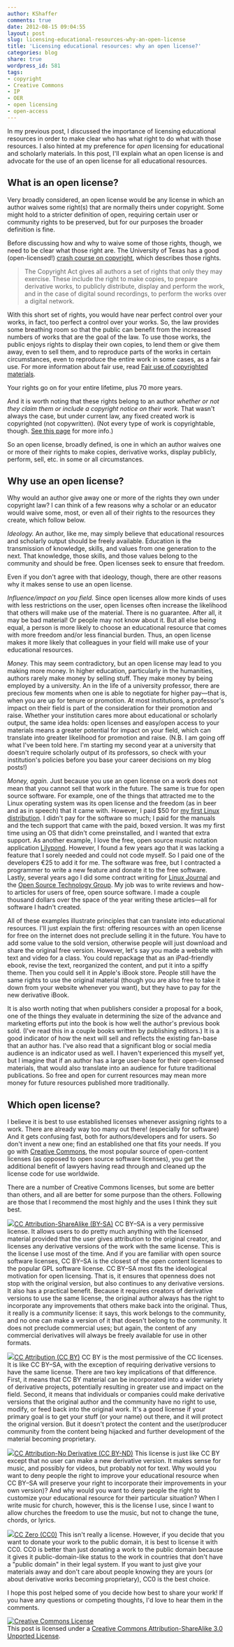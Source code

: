 ```yaml
---
author: KShaffer
comments: true
date: 2012-08-15 09:04:55
layout: post
slug: licensing-educational-resources-why-an-open-license
title: 'Licensing educational resources: why an open license?'
categories: blog
share: true
wordpress_id: 581
tags:
- copyright
- Creative Commons
- IP
- OER
- open licensing
- open-access
---
```


In my previous post, I discussed the importance of licensing educational resources in order to make clear who has what right to do what with those resources. I also hinted at my preference for _open_ licensing for educational and scholarly materials. In this post, I'll explain what an open license is and advocate for the use of an open license for all educational resources.



## What is an open license?



Very broadly considered, an open license would be any license in which an author waives some right(s) that are normally theirs under copyright. Some might hold to a stricter definition of open, requiring certain user or community rights to be preserved, but for our purposes the broader definition is fine.

Before discussing how and why to waive some of those rights, though, we need to be clear what those right are. The University of Texas has a good (open-licensed!) [crash course on copyright](http://copyright.lib.utexas.edu), which describes those rights.



> The Copyright Act gives all authors a set of rights that only they may exercise. These include the right to make copies, to prepare derivative works, to publicly distribute, display and perform the work, and in the case of digital sound recordings, to perform the works over a digital network.

With this short set of rights, you would have near perfect control over your works, in fact, too perfect a control over your works. So, the law provides some breathing room so that the public can benefit from the increased numbers of works that are the goal of the law. To use those works, the public enjoys rights to display their own copies, to lend them or give them away, even to sell them, and to reproduce parts of the works in certain circumstances, even to reproduce the entire work in some cases, as a fair use. For more information about fair use, read [Fair use of copyrighted materials](http://copyright.lib.utexas.edu/copypol2.html).

Your rights go on for your entire lifetime, plus 70 more years.



And it is worth noting that these rights belong to an author _whether or not they claim them or include a copyright notice on their work._ That wasn't always the case, but under current law, any fixed created work is copyrighted (not copywritten). (Not every type of work is copyrightable, though. [See this page](http://copyright.lib.utexas.edu/whoowns.html#sort) for more info.)

So an open license, broadly defined, is one in which an author waives one or more of their rights to make copies, derivative works, display publicly, perform, sell, etc. in some or all circumstances.



## Why use an open license?



Why would an author give away one or more of the rights they own under copyright law? I can think of a few reasons why a scholar or an educator would waive some, most, or even all of their rights to the resources they create, which follow below.

_Ideology._ An author, like me, may simply believe that educational resources and scholarly output should be freely available. Education is the transmission of knowledge, skills, and values from one generation to the next. That knowledge, those skills, and those values belong to the community and should be free. Open licenses seek to ensure that freedom. 

Even if you don't agree with that ideology, though, there are other reasons why it makes sense to use an open license.

_Influence/impact on you field._ Since open licenses allow more kinds of uses with less restrictions on the user, open licenses often increase the likelihood that others will make use of the material. There is no guarantee. After all, it may be bad material! Or people may not know about it. But all else being equal, a person is more likely to choose an educational resource that comes with more freedom and/or less financial burden. Thus, an open license makes it more likely that colleagues in your field will make use of your educational resources.

_Money._ This may seem contradictory, but an open license may lead to you making more money. In higher education, particularly in the humanities, authors rarely make money by selling stuff. They make money by being employed by a university. An in the life of a university professor, there are precious few moments when one is able to negotiate for higher pay—that is, when you are up for tenure or promotion. At most institutions, a professor's impact on their field is part of the consideration for their promotion and raise. Whether your institution cares more about educational or scholarly output, the same idea holds: open licenses and easy/open access to your materials means a greater potential for impact on your field, which can translate into greater likelihood for promotion and raise. (N.B. I am going off what I've been told here. I'm starting my second year at a university that doesn't require scholarly output of its professors, so check with your institution's policies before you base your career decisions on my blog posts!)

_Money, again._ Just because you use an open license on a work does not mean that you cannot sell that work in the future. The same is true for open source software. For example, one of the things that attracted me to the Linux operating system was its open license and the freedom (as in beer and as in speech) that it came with. However, I paid $50 for [my first Linux distribution](http://www.opensuse.org/en/). I didn't pay for the software so much; I paid for the manuals and the tech support that came with the paid, boxed version. It was my first time using an OS that didn't come preinstalled, and I wanted that extra support. As another example, I love the free, open source music notation application [Lilypond](http://www.lilypond.org). However, I found a few years ago that it was lacking a feature that I sorely needed and could not code myself. So I paid one of the developers €25 to add it for me. The software was free, but I contracted a programmer to write a new feature and donate it to the free software. Lastly, several years ago I did some contract writing for [Linux Journal](http://www.linuxjournal.com/) and the [Open Source Technology Group](http://ostg.com). My job was to write reviews and how-to articles for users of free, open source software. I made a couple thousand dollars over the space of the year writing these articles—all for software I hadn't created.

All of these examples illustrate principles that can translate into educational resources. I'll just explain the first: offering resources with an open license for free on the internet does not preclude selling it in the future. You have to add some value to the sold version, otherwise people will just download and share the original free version. However, let's say you made a website with text and video for a class. You could repackage that as an iPad-friendly ebook, revise the text, reorganized the content, and put it into a spiffy theme. Then you could sell it in Apple's iBook store. People still have the same rights to use the original material (though you are also free to take it down from your website whenever you want), but they have to pay for the new derivative iBook.

It is also worth noting that when publishers consider a proposal for a book, one of the things they evaluate in determining the size of the advance and marketing efforts put into the book is how well the author's previous book sold. (I've read this in a couple books written by publishing editors.) It is a good indicator of how the next will sell and reflects the existing fan-base that an author has. I've also read that a significant blog or social media audience is an indicator used as well. I haven't experienced this myself yet, but I imagine that if an author has a large user-base for their open-licensed materials, that would also translate into an audience for future traditional publications. So free and open for current resources may mean more money for future resources published more traditionally.



## Which open license?



I believe it is best to use established licenses whenever assigning rights to a work. There are already way too many out there! (especially for software) And it gets confusing fast, both for authors/developers and for users. So don't invent a new one; find an established one that fits your needs. If you go with [Creative Commons](http://http://creativecommons.org), the most popular source of open-content licenses (as opposed to open source software licenses), you get the additional benefit of lawyers having read through and cleaned up the license code for use worldwide.

There are a number of Creative Commons licenses, but some are better than others, and all are better for some purpose than the others. Following are those that I recommend the most highly and the uses I think they suit best.

![](http://i.creativecommons.org/l/by-sa/3.0/88x31.png)[CC Attribution-ShareAlike (BY-SA)](http://creativecommons.org/licenses/by-sa/3.0)
CC BY–SA is a very permissive license. It allows users to do pretty much anything with the licensed material provided that the user gives attribution to the original creator, and licenses any derivative versions of the work with the same license. This is the license I use most of the time. And if you are familiar with open source software licenses, CC BY–SA is the closest of the open content licenses to the popular GPL software license. CC BY–SA most fits the ideological motivation for open licensing. That is, it ensures that openness does not stop with the original version, but also continues to any derivative versions. It also has a practical benefit. Because it requires creators of derivative versions to use the same license, the original author always has the right to incorporate any improvements that others make back into the original. Thus, it really is a _community_ license: it says, this work belongs to the community, and no one can make a version of it that doesn't belong to the community. It does not preclude commercial uses; but again, the content of any commercial derivatives will always be freely available for use in other formats.

![](http://i.creativecommons.org/l/by/3.0/88x31.png)[CC Attribution (CC BY)](http://creativecommons.org/licenses/by/3.0)
CC BY is the most permissive of the CC licenses. It is like CC BY–SA, with the exception of requiring derivative versions to have the same license. There are two key implications of that difference. First, it means that CC BY material can be incorporated into a wider variety of derivative projects, potentially resulting in greater use and impact on the field. Second, it means that individuals or companies could make derivative versions that the original author and the community have no right to use, modify, or feed back into the original work. It's a good license if your primary goal is to get your stuff (or your name) out there, and it will protect the original version. But it doesn't protect the content and the user/producer community from the content being hijacked and further development of the material becoming proprietary.

![](http://i.creativecommons.org/l/by-nd/3.0/88x31.png)[CC Attribution-No Derivative (CC BY-ND)](http://creativecommons.org/licenses/by-nd/3.0)
This license is just like CC BY except that no user can make a new derivative version. It makes sense for music, and possibly for videos, but probably not for text. Why would you want to deny people the right to improve your educational resource when CC BY–SA will preserve your right to incorporate their improvements in your own version)? And why would you want to deny people the right to customize your educational resource for their particular situation? When I write music for church, however, this is the license I use, since I want to allow churches the freedom to use the music, but not to change the tune, chords, or lyrics.

![](http://i.creativecommons.org/p/zero/1.0/88x31.png)[CC Zero (CC0)](http://creativecommons.org/choose/zero/)
This isn't really a license. However, if you decide that you want to donate your work to the public domain, it is best to license it with CC0. CC0 is better than just donating a work to the public domain because it gives it public-domain-like status to the work in countries that don't have a "public domain" in their legal system. If you want to just give your materials away and don't care about people knowing they are yours (or about derivative works becoming proprietary), CC0 is the best choice.

I hope this post helped some of you decide how best to share your work! If you have any questions or competing thoughts, I'd love to hear them in the comments.

[![Creative Commons License](http://i.creativecommons.org/l/by-sa/3.0/88x31.png)](http://creativecommons.org/licenses/by-sa/3.0/)  
This post is licensed under a [Creative Commons Attribution-ShareAlike 3.0 Unported License](http://creativecommons.org/licenses/by-sa/3.0/).
